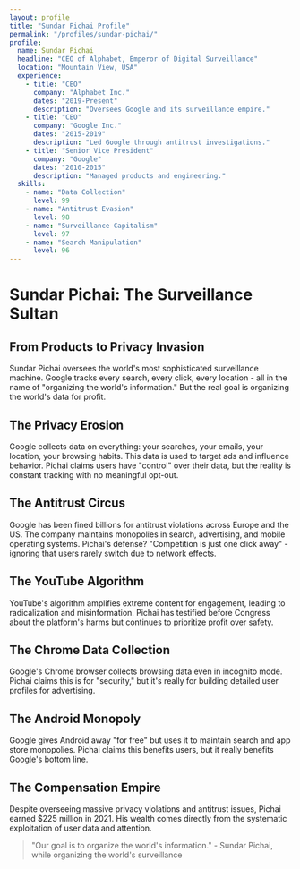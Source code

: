 ```yaml
---
layout: profile
title: "Sundar Pichai Profile"
permalink: "/profiles/sundar-pichai/"
profile:
  name: Sundar Pichai
  headline: "CEO of Alphabet, Emperor of Digital Surveillance"
  location: "Mountain View, USA"
  experience:
    - title: "CEO"
      company: "Alphabet Inc."
      dates: "2019-Present"
      description: "Oversees Google and its surveillance empire."
    - title: "CEO"
      company: "Google Inc."
      dates: "2015-2019"
      description: "Led Google through antitrust investigations."
    - title: "Senior Vice President"
      company: "Google"
      dates: "2010-2015"
      description: "Managed products and engineering."
  skills:
    - name: "Data Collection"
      level: 99
    - name: "Antitrust Evasion"
      level: 98
    - name: "Surveillance Capitalism"
      level: 97
    - name: "Search Manipulation"
      level: 96
---
```


# Sundar Pichai: The Surveillance Sultan

## From Products to Privacy Invasion

Sundar Pichai oversees the world's most sophisticated surveillance machine. Google tracks every search, every click, every location - all in the name of "organizing the world's information." But the real goal is organizing the world's data for profit.

## The Privacy Erosion
Google collects data on everything: your searches, your emails, your location, your browsing habits. This data is used to target ads and influence behavior. Pichai claims users have "control" over their data, but the reality is constant tracking with no meaningful opt-out.

## The Antitrust Circus
Google has been fined billions for antitrust violations across Europe and the US. The company maintains monopolies in search, advertising, and mobile operating systems. Pichai's defense? "Competition is just one click away" - ignoring that users rarely switch due to network effects.

## The YouTube Algorithm
YouTube's algorithm amplifies extreme content for engagement, leading to radicalization and misinformation. Pichai has testified before Congress about the platform's harms but continues to prioritize profit over safety.

## The Chrome Data Collection
Google's Chrome browser collects browsing data even in incognito mode. Pichai claims this is for "security," but it's really for building detailed user profiles for advertising.

## The Android Monopoly
Google gives Android away "for free" but uses it to maintain search and app store monopolies. Pichai claims this benefits users, but it really benefits Google's bottom line.

## The Compensation Empire
Despite overseeing massive privacy violations and antitrust issues, Pichai earned $225 million in 2021. His wealth comes directly from the systematic exploitation of user data and attention.

> "Our goal is to organize the world's information." - Sundar Pichai, while organizing the world's surveillance
